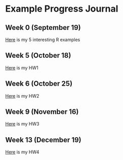 # Example Progress Journal

## Week 0 (September 19)

[Here](files/example_homework_0.html) is my 5 interesting R examples

## Week 5 (October 18)

[Here](files/HW1_markdown.html) is my HW1

## Week 6 (October 25)

[Here](files/HW2_markdown.html) is my HW2

## Week 9 (November 16)

[Here](files/homework_3.html) is my HW3

## Week 13 (December 19)

[Here](files/hHW4_markdown.html) is my HW4